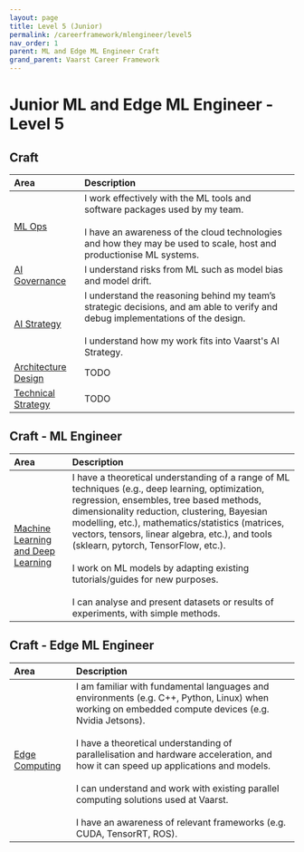 ```yaml
---
layout: page
title: Level 5 (Junior)
permalink: /careerframework/mlengineer/level5
nav_order: 1
parent: ML and Edge ML Engineer Craft
grand_parent: Vaarst Career Framework
---
```


# Junior ML and Edge ML Engineer - Level 5

## Craft

|Area          | Description       |
|:-------------|:------------------|
| [ML Ops](/careerframework/mlengineer#ml-ops) | I work effectively with the ML tools and software packages used by my team. <br><br> I have an awareness of the cloud technologies and how they may be used to scale, host and productionise ML systems.  |
| [AI Governance](/careerframework/mlengineer#ai-governance) | I understand risks from ML such as model bias and model drift. |
| [AI Strategy](/careerframework/mlengineer#ai-strategy) | I understand the reasoning behind my team’s strategic decisions, and am able to verify and debug implementations of the design. <br><br> I understand how my work fits into Vaarst's AI Strategy. |
| [Architecture Design](/careerframework/mlengineer#architecture-design) | TODO |
| [Technical Strategy](/careerframework/mlengineer#technical-strategy) | TODO |


## Craft - ML Engineer

|Area          | Description       |
|:-------------|:------------------|
| [Machine Learning and Deep Learning](/careerframework/mlengineer#machine-learning-and-deep-learning) | I have a theoretical understanding of a range of ML techniques (e.g., deep learning, optimization, regression, ensembles, tree based methods, dimensionality reduction, clustering, Bayesian modelling, etc.), mathematics/statistics (matrices, vectors, tensors, linear algebra, etc.), and tools (sklearn, pytorch, TensorFlow, etc.). <br><br> I work on ML models by adapting existing tutorials/guides for new purposes. <br><br> I can analyse and present datasets or results of experiments, with simple methods. |

## Craft - Edge ML Engineer

|Area          | Description       |
|:-------------|:------------------|
| [Edge Computing](/careerframework/mlengineer#edge-computing) | I am familiar with fundamental languages and environments (e.g. C++, Python, Linux) when working on embedded compute devices (e.g. Nvidia Jetsons). <br><br> I have a theoretical understanding of parallelisation and hardware acceleration, and how it can speed up applications and models. <br><br> I can understand and work with existing parallel computing solutions used at Vaarst. <br><br> I have an awareness of relevant frameworks (e.g. CUDA, TensorRT, ROS).|